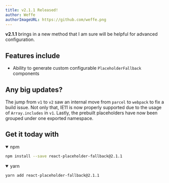 ```yaml
---
title: v2.1.1 Released!
author: Weffe
authorImageURL: https://github.com/weffe.png
---
```


**v2.1.1** brings in a new method that I am sure will be helpful for advanced configuration. 


## Features include

- Ability to generate custom configurable `PlaceholderFallback` components

## Any big updates?

The jump from `v1` to `v2` saw an internal move from `parcel` to `webpack` to fix a build issue.
Not only that, IE11 is now properly supported due to the usage of `Array.includes` in `v1`. Lastly,
the prebuilt placeholders have now been grouped under one exported namespace.

## Get it today with

<details open>
<summary>npm</summary>

```bash
npm install --save react-placeholder-fallback@2.1.1
```
</details>

<details open>
<summary>yarn</summary>

```bash
yarn add react-placeholder-fallback@2.1.1
```
</details>
